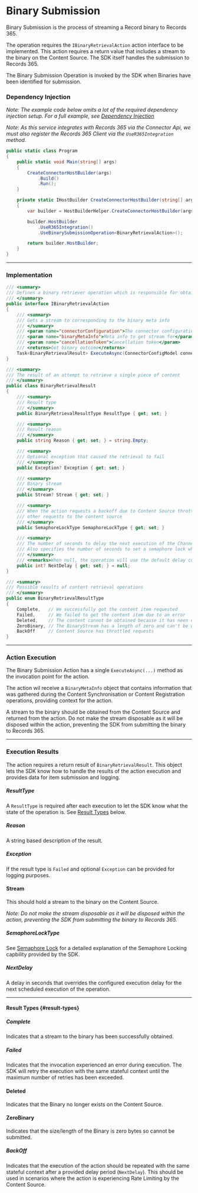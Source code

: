 # Binary Submission

Binary Submission is the process of streaming a Record binary to Records 365.

The operation requires the `IBinaryRetrievalAction` action interface to be implemented.
This action requires a return value that includes a stream to the binary on the Content Source.
The SDK itself handles the submission to Records 365.

The Binary Submission Operation is invoked by the SDK when Binaries have been identified for submission.

### Dependency Injection

*Note: The example code below omits a lot of the required dependency injection setup.  For a full example, see [Dependency Injection](../dependency_injection.md)*

*Note: As this service integrates with Records 365 via the Connector Api, we must also register the Records 365 Client via the `UseR365Integration` method.*
```cs
public static class Program
{
    public static void Main(string[] args)
    {
        CreateConnectorHostBuilder(args)
            .Build()
            .Run();
    }

    private static IHostBuilder CreateConnectorHostBuilder(string[] args)
    {
        var builder = HostBuilderHelper.CreateConnectorHostBuilder(args);

        builder.HostBuilder
            .UseR365Integration()
            .UseBinarySubmissionOperation<BinaryRetrievalAction>();

        return builder.HostBuilder;
    }
}
```

---

### Implementation
```cs
/// <summary>
/// Defines a binary retriever operation which is responsible for obtaining a stram to a binary within the Content Source.
/// </summary>
public interface IBinaryRetrievalAction
{
    /// <summary>
    /// Gets a stream to corresponding to the binary meta info
    /// </summary>
    /// <param name="connectorConfiguration">The connector configuration</param>
    /// <param name="binaryMetaInfo">Meta info to get stream for</param>
    /// <param name="cancellationToken">Cancellation token</param>
    /// <returns>Get binary outcome</returns>
    Task<BinaryRetrievalResult> ExecuteAsync(ConnectorConfigModel connectorConfiguration, BinaryMetaInfo binaryMetaInfo, CancellationToken cancellationToken);
}

/// <summary>
/// The result of an attempt to retrieve a single piece of content
/// </summary>
public class BinaryRetrievalResult
{
    /// <summary>
    /// Result type
    /// </summary>
    public BinaryRetrievalResultType ResultType { get; set; }

    /// <summary>
    /// Result reason
    /// </summary>
    public string Reason { get; set; } = string.Empty;

    /// <summary>
    /// Optional exception that caused the retrieval to fail
    /// </summary>
    public Exception? Exception { get; set; }

    /// <summary>
    /// Binary stream
    /// </summary>
    public Stream? Stream { get; set; }

    /// <summary>
    /// When the action requests a backoff due to Content Source throttling, this specifies how the semphore should lock
    /// other requests to the content source
    /// </summary>
    public SemaphoreLockType SemaphoreLockType { get; set; }

    /// <summary>
    /// The number of seconds to delay the next execution of the Channel Discovery
    /// Also specifies the number of seconds to set a semaphore lock when a BackOff result is returned
    /// </summary>
    /// <remarks>When null, the operation will use the default delay configuration</remarks>
    public int? NextDelay { get; set; } = null;
}

/// <summary>
/// Possible results of content retrieval operations
/// </summary>
public enum BinaryRetrievalResultType
{
    Complete,   // We successfully got the content item requested
    Failed,     // We failed to get the content item due to an error
    Deleted,    // The content cannot be obtained because it has neen deleted
    ZeroBinary, // The BinaryStream has a length of zero and can't be written to blob
    BackOff     // Content Source has throttled requests
}
```

---

### Action Execution
The Binary Submission Action has a single `ExecuteAsync(...)` method as the invocation point for the action.

The action wil receive a `BinaryMetaInfo` object that contains information that was gathered during the
Content Synchronisation or Content Registration operations, providing context for the action.

A stream to the binary should be obtained from the Content Source and returned from the action.
Do not make the stream disposable as it will be disposed within the action, preventing the SDK from submitting the binary to Records 365.

---

### Execution Results
The action requires a return result of `BinaryRetrievalResult`.  This object lets the SDK know how to handle the results of the action execution and provides data for item submission and logging.

##### ResultType
A `ResultType` is required after each execution to let the SDK know what the state of the operation is. See [Result Types](#result-types) below.

##### Reason
A string based description of the result.

##### Exception
If the result type is `Failed` and optional `Exception` can be provided for logging purposes.

#### Stream
This should hold a stream to the binary on the Content Source.

*Note: Do not make the stream disposable as it will be disposed within the action, preventing the SDK from submitting the binary to Records 365.*

##### SemaphoreLockType
See [Semaphore Lock](../semaphore_lock.md) for a detailed explanation of the Semaphore Locking capbility provided by the SDK.

##### NextDelay
A delay in seconds that overrides the configured execution delay for the next scheduled execution of the operation.

---
#### Result Types {#result-types}

##### Complete
Indicates that a stream to the binary has been successfully obtained.

##### Failed
Indicates that the invocation experienced an error during execution.  The SDK will retry the execution with the same stateful context until the maximum number of retries has been exceeded.

#### Deleted
Indicates that the Binary no longer exists on the Content Source.

#### ZeroBinary
Indicates that the size/length of the Binary is zero bytes so cannot be submitted.

##### BackOff
Indicates that the execution of the action should be repeated with the same stateful context after a provided delay period (`NextDelay`).  This should be used in scenarios where the action is experiencing Rate Limiting by the Content Source.

